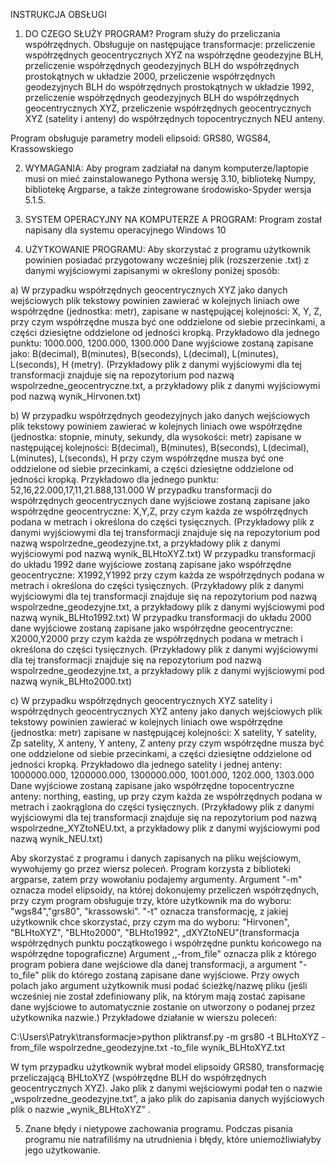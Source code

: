INSTRUKCJA OBSŁUGI

1. DO CZEGO SŁUŻY PROGRAM?
Program służy do przeliczania współrzędnych. Obsługuje on następujące transformacje:
przeliczenie współrzędnych geocentrycznych XYZ na współrzędne geodezyjne BLH, 
przeliczenie współrzędnych geodezyjnych BLH do współrzędnych prostokątnych w układzie 2000, 
przeliczenie współrzędnych geodezyjnych BLH do współrzędnych prostokątnych w układzie 1992, 
przeliczenie współrzędnych geodezyjnych BLH do współrzędnych geocentrycznych XYZ, 
przeliczenie współrzędnych geocentrycznych XYZ (satelity i anteny) do współrzędnych topocentrycznych NEU anteny. 

Program obsługuje parametry modeli elipsoid: GRS80, WGS84, Krassowskiego

2. WYMAGANIA:
Aby program zadziałał na danym komputerze/laptopie musi on mieć zainstalowanego Pythona wersję 3.10, bibliotekę Numpy, bibliotekę Argparse, a także zintegrowane środowisko-Spyder wersja 5.1.5.

3. SYSTEM OPERACYJNY NA KOMPUTERZE A PROGRAM:
Program został napisany dla systemu operacyjnego Windows 10

4. UŻYTKOWANIE PROGRAMU:
Aby skorzystać z programu użytkownik powinien posiadać przygotowany wcześniej plik (rozszerzenie .txt) z danymi wyjściowymi zapisanymi w określony poniżej sposób:

a) W przypadku współrzędnych geocentrycznych XYZ jako danych wejściowych plik tekstowy powinien zawierać w kolejnych liniach owe 
współrzędne (jednostka: metr), zapisane w następującej kolejności: X, Y, Z, przy czym współrzędne musza być one oddzielone od siebie przecinkami, 
a części dziesiętne oddzielone od jedności kropką. 
Przykładowo dla jednego punktu: 1000.000, 1200.000, 1300.000
Dane wyjściowe zostaną zapisane jako: B(decimal), B(minutes), B(seconds), L(decimal), L(minutes), L(seconds), H (metry).
(Przykładowy plik z danymi wyjściowymi dla tej transformacji znajduje się na repozytorium pod nazwą wspolrzedne_geocentryczne.txt, a przykładowy plik z danymi wyjściowymi pod nazwą wynik_Hirvonen.txt)

b) W przypadku współrzędnych geodezyjnych jako danych wejściowych plik tekstowy powiniem zawierać w kolejnych liniach owe współrzędne (jednostka: stopnie, minuty, sekundy, dla wysokości: metr)
zapisane w następującej kolejności: B(decimal), B(minutes), B(seconds), L(decimal), L(minutes), L(seconds), H przy czym współrzędne musza być one oddzielone od siebie przecinkami, a części dziesiętne oddzielone od jedności kropką.
Przykładowo dla jednego punktu: 52,16,22.000,17,11,21.888,131.000
W przypadku transformacji do współrzędnych geocentrycznych dane wyjściowe zostaną zapisane jako współrzędne geocentryczne: X,Y,Z, 
przy czym każda ze współrzędnych podana w metrach i określona do części tysięcznych. 
(Przykładowy plik z danymi wyjściowymi dla tej transformacji znajduje się na repozytorium pod nazwą wspolrzedne_geodezyjne.txt, a przykładowy plik z danymi wyjściowymi pod nazwą wynik_BLHtoXYZ.txt)
W przypadku transformacji do układu 1992 dane wyjściowe zostaną zapisane jako współrzędne geocentryczne: X1992,Y1992 
przy czym każda ze współrzędnych podana w metrach i określona do części tysięcznych.
(Przykładowy plik z danymi wyjściowymi dla tej transformacji znajduje się na repozytorium pod nazwą wspolrzedne_geodezyjne.txt, a przykładowy plik z danymi wyjściowymi pod nazwą wynik_BLHto1992.txt)
W przypadku transformacji do układu 2000 dane wyjściowe zostaną zapisane jako współrzędne geocentryczne: X2000,Y2000 
przy czym każda ze współrzędnych podana w metrach i określona do części tysięcznych.
(Przykładowy plik z danymi wyjściowymi dla tej transformacji znajduje się na repozytorium pod nazwą wspolrzedne_geodezyjne.txt, a przykładowy plik z danymi wyjściowymi pod nazwą wynik_BLHto2000.txt)


c) W przypadku współrzędnych geocentrycznych XYZ satelity i współrzędnych geocentrycznych XYZ anteny jako danych wejściowych
plik tekstowy powinien zawierać w kolejnych liniach owe współrzędne (jednostka: metr) zapisane w następującej kolejności:
X satelity, Y satelity, Zp satelity, X anteny, Y anteny, Z anteny  przy czym współrzędne musza być one oddzielone od siebie przecinkami,
a części dziesiętne oddzielone od jedności kropką. 
Przykładowo dla jednego satelity i jednej anteny:  1000000.000, 1200000.000, 1300000.000, 1001.000, 1202.000, 1303.000
Dane wyjściowe zostaną zapisane jako współrzędne topocentryczne anteny: northing, easting, up przy czym każda ze współrzędnych podana w metrach i zaokrąglona do części tysięcznych.
(Przykładowy plik z danymi wyjściowymi dla tej transformacji znajduje się na repozytorium pod nazwą wspolrzedne_XYZtoNEU.txt, a przykładowy plik z danymi wyjściowymi pod nazwą wynik_NEU.txt)

Aby skorzystać z programu i danych zapisanych na pliku wejściowym, wywołujemy go przez wiersz poleceń. Program korzysta z biblioteki argparse, 
zatem przy wowołaniu podajemy argumenty. Argument "-m" oznacza model elipsoidy, na której dokonujemy przeliczeń współrzędnych, przy czym program obsługuje trzy, które użytkownik ma do wyboru: "wgs84","grs80", "krassowski".
"-t" oznacza transformację, z jakiej użytkownik chce skorzystać, przy czym ma do wyboru: "Hirvonen", "BLHtoXYZ", "BLHto2000", "BLHto1992", „dXYZtoNEU”(transformacja współrzędnych punktu początkowego i współrzędne punktu końcowego na współrzędne topograficzne) 
Argument ,,-from_file" oznacza plik z którego program pobiera dane wejściowe dla danej transformacji, a argument "-to_file" plik do którego zostaną zapisane dane wyjściowe. Przy owych polach jako argument użytkownik musi podać ścieżkę/nazwę pliku (jeśli wcześniej nie został zdefiniowany plik, na którym mają zostać zapisane dane wyjściowe to automatycznie zostanie on utworzony o podanej przez użytkownika nazwie.)
Przykładowe działanie w wierszu poleceń:

C:\Users\Patryk\transformacje>python pliktransf.py -m grs80 -t BLHtoXYZ -from_file wspolrzedne_geodezyjne.txt -to_file wynik_BLHtoXYZ.txt

W tym przypadku użytkownik wybrał model elipsoidy GRS80, transformację przeliczającą BHLtoXYZ (współrzędne BLH do współrzędnych geocentrycznych XYZ). Jako plik z danymi wejściowymi podał ten o nazwie „wspolrzedne_geodezyjne.txt”, a jako plik do zapisania danych wyjściowych plik o nazwie „wynik_BLHtoXYZ” .


5.	Znane błędy i nietypowe zachowania programu. 
Podczas pisania programu nie natrafiliśmy na utrudnienia i błędy, które uniemożliwiałyby jego użytkowanie. 


